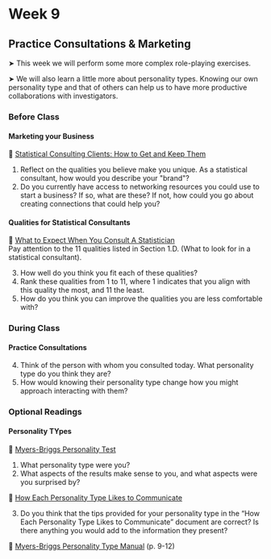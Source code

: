 # Week 9

## Practice Consultations & Marketing

&#x27A4; This week we will perform some more complex role-playing exercises.

&#x27A4; We will also learn a little more about personality types. Knowing our own personality type and that of others can help us to have more productive collaborations with investigators.

### Before Class

#### Marketing your Business

📖 [Statistical Consulting Clients: How to Get and Keep Them](https://stattrak.amstat.org/2022/02/01/statistical-consulting/)<br />

1. Reflect on the qualities you believe make you unique. As a statistical consultant, how would you describe your "brand"?
2. Do you currently have access to networking resources you could use to start a business? If so, what are these? If not, how could you go about creating connections that could help you?

#### Qualities for Statistical Consultants

📖 [What to Expect When You Consult A Statistician](https://community.amstat.org/cnsl/forclients/expect-content)<br />
Pay attention to the 11 qualities listed in Section 1.D. (What to look for in a statistical consultant).  

3. How well do you think you fit each of these qualities?
4. Rank these qualities from 1 to 11, where 1 indicates that you align with this quality the most, and 11 the least.
5. How do you think you can improve the qualities you are less comfortable with?

### During Class

#### Practice Consultations

4. Think of the person with whom you consulted today. What personality type do you think they are? 
5. How would knowing their personality type change how you might approach interacting with them?

### Optional Readings

#### Personality TYpes

📖 [Myers-Briggs Personality Test](https://www.16personalities.com/free-personality-test)

1. What personality type were you? 
2. What aspects of the results make sense to you, and what aspects were you surprised by?

📖 [How Each Personality Type Likes to Communicate](https://www.psychologyjunkie.com/how-each-myers-briggs-personality-type-likes-to-communicate/)

3. Do you think that the tips provided for your personality type in the “How Each Personality Type Likes to Communicate” document are correct? Is there anything you would add to the information they present?

📖 [Myers-Briggs Personality Type Manual](https://www.tolarisd.org/cms/lib3/TX01000982/Centricity/Domain/27/Myers%20Briggs%20Personality%20Test%20Manual.pdf) (p. 9-12)